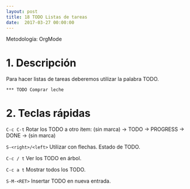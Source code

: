 ```yaml
---
layout: post
title: 18 TODO Listas de tareas
date:  2017-03-27 00:00:00
---
```


Metodología: OrgMode

# 1. Descripción

Para hacer listas de tareas deberemos utilizar la palabra TODO.

```emacs
*** TODO Comprar leche
```

# 2. Teclas rápidas

`C-c C-t` Rotar los TODO a otro ítem: (sin marca) -> TODO -> PROGRESS -> DONE -> (sin marca)

`S-<right>/<left>` Utilizar con flechas. Estado de TODO.

`C-c / t` Ver los TODO en árbol.

`C-c a t` Mostrar todos los TODO.

`S-M-<RET>` Insertar TODO en nueva entrada.


